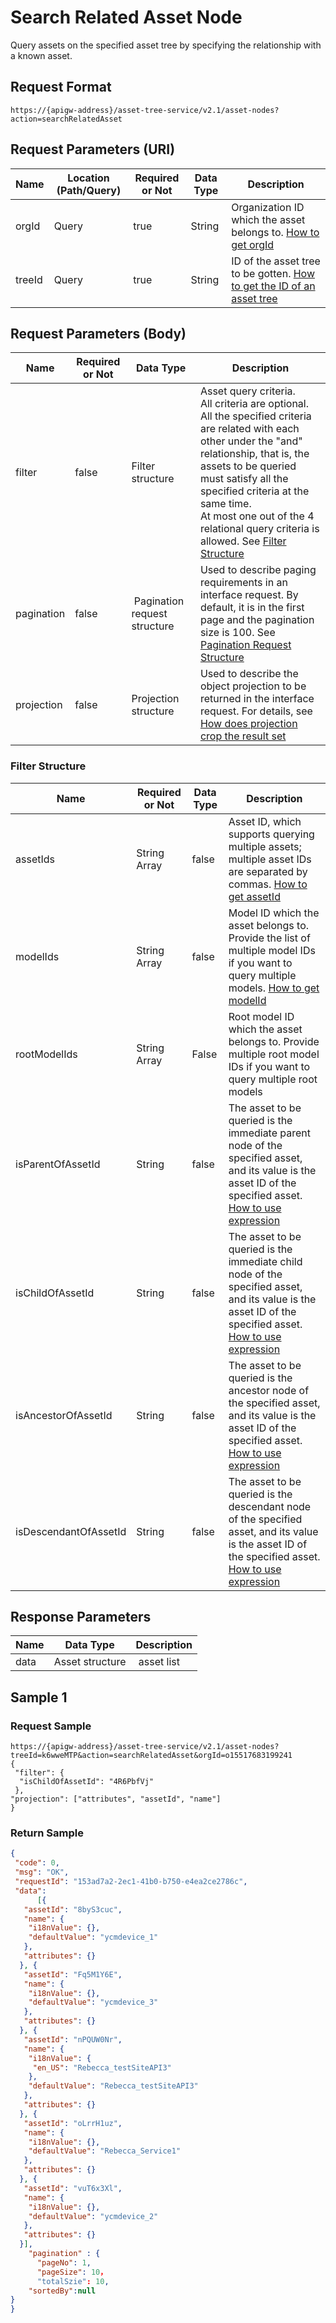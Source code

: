 # Search Related Asset Node



Query assets on the specified asset tree by specifying the relationship with a known asset.

## Request Format

```
https://{apigw-address}/asset-tree-service/v2.1/asset-nodes?action=searchRelatedAsset
```

## Request Parameters (URI)

| Name | Location (Path/Query) | Required or Not | Data Type | Description |
|---------------|------------------|----------|-----------|--------------|
| orgId         | Query            | true     | String    | Organization ID which the asset belongs to. [How to get orgId](/docs/api/en/latest/api_faqs#how-to-get-organization-id-orgid-orgid)                |
| treeId        | Query            | true    | String    | ID of the asset tree to be gotten. [How to get the ID of an asset tree](/docs/api/en/latest/api_faqs.html#how-to-get-the-id-of-an-asset-tree)        |


## Request Parameters (Body)

| Name | Required or Not | Data Type | Description |
|-----------------|---------------|-------------------|-----|
| filter| false         |   Filter structure       | Asset query criteria. <br>All criteria are optional. <br>All the specified criteria are related with each other under the "and" relationship, that is, the assets to be queried must satisfy all the specified criteria at the same time. <br>At most one out of the 4 relational query criteria is allowed. See [Filter Structure](/docs/api/en/latest/asset_tree/search_related_asset_node.html#filter-filterstruc)   |
| pagination| false         |  Pagination request structure | Used to describe paging requirements in an interface request. By default, it is in the first page and the pagination size is 100. See [Pagination Request Structure](/docs/api/en/latest/overview.html#pagination-request-structure)                               |
| projection| false         | Projection structure          | Used to describe the object projection to be returned in the interface request. For details, see [How does projection crop the result set](/docs/api/en/latest/api_faqs.html#how-does-projection-crop-the-result-set)|


### Filter Structure <filterstruc>

| Name | Required or Not | Data Type | Description |
|-----------|---------|--------|-----------------------|
| assetIds                   | String Array   | false    | Asset ID, which supports querying multiple assets; multiple asset IDs are separated by commas. [How to get assetId](/docs/api/en/latest/api_faqs.html#how-to-get-asset-id-assetid-assetid)|
| modelIds            | String Array   | false    | Model ID which the asset belongs to. Provide the list of multiple model IDs if you want to query multiple models. [How to get modelId](/docs/api/en/latest/api_faqs.html#how-to-get-model-id-modelid-modelid)|
| rootModelIds         | String Array   | False    | Root model ID which the asset belongs to. Provide multiple root model IDs if you want to query multiple root models |
| isParentOfAssetId     | String         | false    | The asset to be queried is the immediate parent node of the specified asset, and its value is the asset ID of the specified asset. <br>[How to use expression](/docs/api/en/latest/api_faqs.html#how-to-use-expression)  |
| isChildOfAssetId     | String         | false    | The asset to be queried is the immediate child node of the specified asset, and its value is the asset ID of the specified asset. <br>[How to use expression](/docs/api/en/latest/api_faqs.html#how-to-use-expression)  |
| isAncestorOfAssetId     | String         | false    | The asset to be queried is the ancestor node of the specified asset, and its value is the asset ID of the specified asset. <br>[How to use expression](/docs/api/en/latest/api_faqs.html#how-to-use-expression)  |
| isDescendantOfAssetId | String         | false    | The asset to be queried is the descendant node of the specified asset, and its value is the asset ID of the specified asset. <br>[How to use expression](/docs/api/en/latest/api_faqs.html#how-to-use-expression)  |


## Response Parameters

| Name | Data Type | Description |
|-----------|------------------|------------------|
| data      | Asset structure|  asset list    |



## Sample 1

### Request Sample

```
https://{apigw-address}/asset-tree-service/v2.1/asset-nodes?treeId=k6wweMTP&action=searchRelatedAsset&orgId=o15517683199241
{
 "filter": {
  "isChildOfAssetId": "4R6PbfVj"
 },
"projection": ["attributes", "assetId", "name"]
}
```

### Return Sample

```json
{
 "code": 0,
 "msg": "OK",
 "requestId": "153ad7a2-2ec1-41b0-b750-e4ea2ce2786c",
 "data": 
      [{
   "assetId": "8byS3cuc",
   "name": {
    "i18nValue": {},
    "defaultValue": "ycmdevice_1"
   },
   "attributes": {}
  }, {
   "assetId": "Fq5M1Y6E",
   "name": {
    "i18nValue": {},
    "defaultValue": "ycmdevice_3"
   },
   "attributes": {}
  }, {
   "assetId": "nPQUW0Nr",
   "name": {
    "i18nValue": {
     "en_US": "Rebecca_testSiteAPI3"
    },
    "defaultValue": "Rebecca_testSiteAPI3"
   },
   "attributes": {}
  }, {
   "assetId": "oLrrH1uz",
   "name": {
    "i18nValue": {},
    "defaultValue": "Rebecca_Service1"
   },
   "attributes": {}
  }, {
   "assetId": "vuT6x3Xl",
   "name": {
    "i18nValue": {},
    "defaultValue": "ycmdevice_2"
   },
   "attributes": {}
  }],
    "pagination" : {
      "pageNo": 1,
      "pageSize": 10，
      "totalSzie": 10,
    "sortedBy":null
} 
}
```

